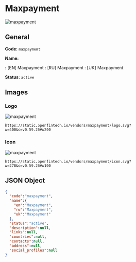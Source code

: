 
# Maxpayment 
![maxpayment](https://static.openfintech.io/vendors/maxpayment/logo.svg?w=400&c=v0.59.26#w200)  

## General 
 
**Code:** `maxpayment` 
 
**Name:** 
 
:	[EN] Maxpayment 
:	[RU] Maxpayment 
:	[UK] Maxpayment 
 
**Status:** `active` 
 

## Images 

### Logo 
 
![maxpayment](https://static.openfintech.io/vendors/maxpayment/logo.svg?w=400&c=v0.59.26#w200)  

```
https://static.openfintech.io/vendors/maxpayment/logo.svg?w=400&c=v0.59.26#w200
```  

### Icon 
 
![maxpayment](https://static.openfintech.io/vendors/maxpayment/icon.svg?w=278&c=v0.59.26#w100)  

```
https://static.openfintech.io/vendors/maxpayment/icon.svg?w=278&c=v0.59.26#w100
```  

## JSON Object 

```json
{
  "code":"maxpayment",
  "name":{
    "en":"Maxpayment",
    "ru":"Maxpayment",
    "uk":"Maxpayment"
  },
  "status":"active",
  "description":null,
  "links":null,
  "countries":null,
  "contacts":null,
  "address":null,
  "social_profiles":null
}
```  
